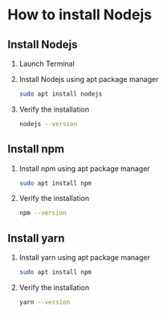 How to install Nodejs
===

Install Nodejs
---

1. Launch Terminal
2. Install Nodejs using apt package manager

    ```bash
    sudo apt install nodejs
    ```
3. Verify the installation

    ```bash
    nodejs --version
    ```

Install npm
---

1. Install npm using apt package manager

    ```bash
    sudo apt install npm
    ```
2. Verify the installation

    ```bash
    npm --version
    ```

Install yarn
---

1. Install yarn using apt package manager

    ```bash
    sudo apt install npm
    ```
2. Verify the installation

    ```bash
    yarn --version
    ```
